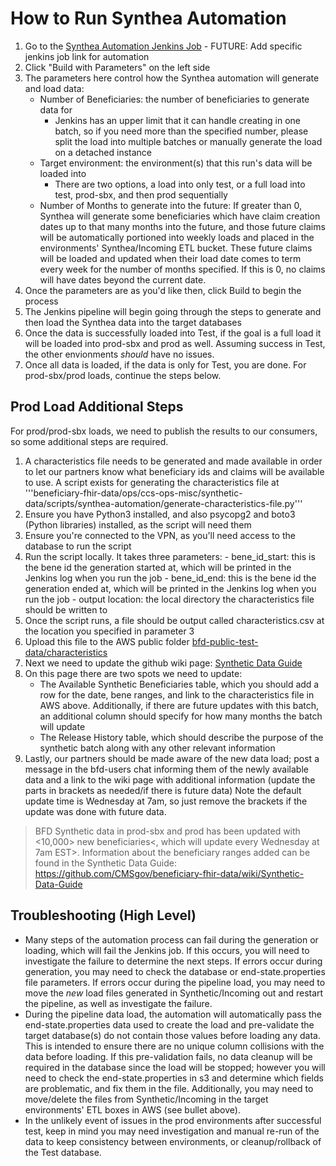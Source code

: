 # How to Run Synthea Automation

1. Go to the [Synthea Automation Jenkins Job](https://jenkins-east.cloud.cms.gov/bfd/) - FUTURE: Add specific jenkins job link for automation
2. Click "Build with Parameters" on the left side
3. The parameters here control how the Synthea automation will generate and load data:
    - Number of Beneficiaries: the number of beneficiaries to generate data for
        - Jenkins has an upper limit that it can handle creating in one batch, so if you need more than the specified number, please split the load into multiple batches or manually generate the load on a detached instance
    - Target environment: the environment(s) that this run's data will be loaded into
        - There are two options, a load into only test, or a full load into test, prod-sbx, and then prod sequentially
    - Number of Months to generate into the future: If greater than 0, Synthea will generate some beneficiaries which have claim creation dates up to that many months into the future, and those future claims will be automatically portioned into weekly loads and placed in the environments' Synthea/Incoming ETL bucket. These future claims will be loaded and updated when their load date comes to term every week for the number of months specified. If this is 0, no claims will have dates beyond the current date.
4. Once the parameters are as you'd like then, click Build to begin the process
5. The Jenkins pipeline will begin going through the steps to generate and then load the Synthea data into the target databases
6. Once the data is successfully loaded into Test, if the goal is a full load it will be loaded into prod-sbx and prod as well. Assuming success in Test, the other envionments _should_ have no issues.
7. Once all data is loaded, if the data is only for Test, you are done. For prod-sbx/prod loads, continue the steps below.

## Prod Load Additional Steps

For prod/prod-sbx loads, we need to publish the results to our consumers, so some additional steps are required.

1. A characteristics file needs to be generated and made available in order to let our partners know what beneficiary ids and claims will be available to use. A script exists for generating the characteristics file at '''beneficiary-fhir-data/ops/ccs-ops-misc/synthetic-data/scripts/synthea-automation/generate-characteristics-file.py'''
2. Ensure you have Python3 installed, and also psycopg2 and boto3 (Python libraries) installed, as the script will need them
3. Ensure you're connected to the VPN, as you'll need access to the database to run the script
4. Run the script locally. It takes three parameters:
        - bene_id_start: this is the bene id the generation started at, which will be printed in the Jenkins log when you run the job
        - bene_id_end: this is the bene id the generation ended at, which will be printed in the Jenkins log when you run the job
        - output location: the local directory the characteristics file should be written to
5. Once the script runs, a file should be output called characteristics.csv at the location you specified in parameter 3
6. Upload this file to the AWS public folder [bfd-public-test-data/characteristics](https://s3.console.aws.amazon.com/s3/buckets/bfd-public-test-data?region=us-east-1&prefix=characteristics/)
7. Next we need to update the github wiki page: [Synthetic Data Guide](https://github.com/CMSgov/beneficiary-fhir-data/wiki/Synthetic-Data-Guide)
8. On this page there are two spots we need to update: 
    - The Available Synthetic Beneficiaries table, which you should add a row for the date, bene ranges, and link to the characteristics file in AWS above. Additionally, if there are future updates with this batch, an additional column should specify for how many months the batch will update
    - The Release History table, which should describe the purpose of the synthetic batch along with any other relevant information
9. Lastly, our partners should be made aware of the new data load; post a message in the bfd-users chat informing them of the newly available data and a link to the wiki page with additional information (update the parts in brackets as needed/if there is future data) Note the default update time is Wednesday at 7am, so just remove the brackets if the update was done with future data.
> BFD Synthetic data in prod-sbx and prod has been updated with <10,000> new beneficiaries<, which will update every Wednesday at 7am EST>. Information about the beneficiary ranges added <and update schedule> can be found in the Synthetic Data Guide: https://github.com/CMSgov/beneficiary-fhir-data/wiki/Synthetic-Data-Guide

## Troubleshooting (High Level)
- Many steps of the automation process can fail during the generation or loading, which will fail the Jenkins job. If this occurs, you will need to investigate the failure to determine the next steps. If errors occur during generation, you may need to check the database or end-state.properties file parameters. If errors occur during the pipeline load, you may need to move the *new* load files generated in Synthetic/Incoming out and restart the pipeline, as well as investigate the failure.
- During the pipeline data load, the automation will automatically pass the end-state.properties data used to create the load and pre-validate the target database(s) do not contain those values before loading any data. This is intended to ensure there are no unique column collisions with the data before loading. If this pre-validation fails, no data cleanup will be required in the database since the load will be stopped; however you will need to check the end-state.properties in s3 and determine which fields are problematic, and fix them in the file. Additionally, you may need to move/delete the files from Synthetic/Incoming in the target environments' ETL boxes in AWS (see bullet above).
- In the unlikely event of issues in the prod environments after successful test, keep in mind you may need investigation and manual re-run of the data to keep consistency between environments, or cleanup/rollback of the Test database.

